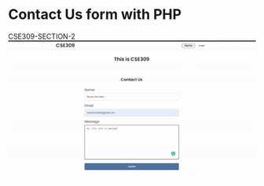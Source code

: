 # Contact Us form with PHP
CSE309-SECTION-2 <br>
![alt text](https://github.com/newazbenalam/Contact-Form-PHP/blob/master/public/ezgif.com-gif-maker.gif)